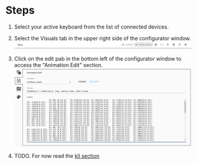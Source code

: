 # Steps 
1. Select your active keyboard from the list of connected devices.

2. Select the Visuals tab in the upper right side of the configurator window.
![visuals](../images/Configurator/visuals.png)

3. Click on the edit pab in the bottom left of the configurator window to access the "Animation Edit" section.
![custom](../images/Configurator/custom-animations.png)

4. TODO.  For now read the [kll section](Kll.md)
